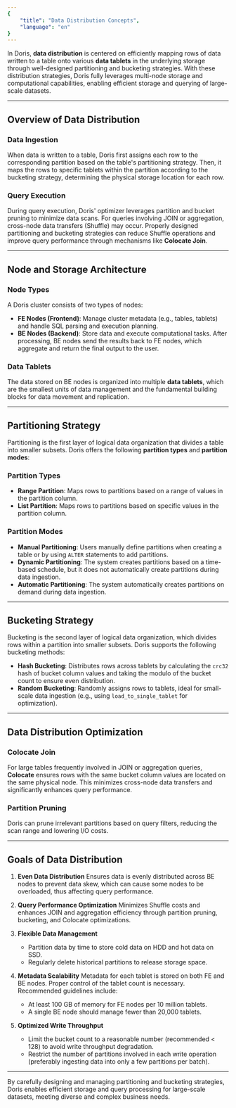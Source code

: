 ```yaml
---
{
    "title": "Data Distribution Concepts",
    "language": "en"
}
---
```


<!--
Licensed to the Apache Software Foundation (ASF) under one
or more contributor license agreements.  See the NOTICE file
distributed with this work for additional information
regarding copyright ownership.  The ASF licenses this file
to you under the Apache License, Version 2.0 (the
"License"); you may not use this file except in compliance
with the License.  You may obtain a copy of the License at

  http://www.apache.org/licenses/LICENSE-2.0

Unless required by applicable law or agreed to in writing,
software distributed under the License is distributed on an
"AS IS" BASIS, WITHOUT WARRANTIES OR CONDITIONS OF ANY
KIND, either express or implied.  See the License for the
specific language governing permissions and limitations
under the License.
-->

In Doris, **data distribution** is centered on efficiently mapping rows of data written to a table onto various **data tablets** in the underlying storage through well-designed partitioning and bucketing strategies. With these distribution strategies, Doris fully leverages multi-node storage and computational capabilities, enabling efficient storage and querying of large-scale datasets.

---

## Overview of Data Distribution

### Data Ingestion

When data is written to a table, Doris first assigns each row to the corresponding partition based on the table's partitioning strategy. Then, it maps the rows to specific tablets within the partition according to the bucketing strategy, determining the physical storage location for each row.

### Query Execution

During query execution, Doris' optimizer leverages partition and bucket pruning to minimize data scans. For queries involving JOIN or aggregation, cross-node data transfers (Shuffle) may occur. Properly designed partitioning and bucketing strategies can reduce Shuffle operations and improve query performance through mechanisms like **Colocate Join**.

---

## Node and Storage Architecture

### Node Types

A Doris cluster consists of two types of nodes:

- **FE Nodes (Frontend)**: Manage cluster metadata (e.g., tables, tablets) and handle SQL parsing and execution planning.
- **BE Nodes (Backend)**: Store data and execute computational tasks. After processing, BE nodes send the results back to FE nodes, which aggregate and return the final output to the user.

### Data Tablets

The data stored on BE nodes is organized into multiple **data tablets**, which are the smallest units of data management and the fundamental building blocks for data movement and replication.

---

## Partitioning Strategy

Partitioning is the first layer of logical data organization that divides a table into smaller subsets. Doris offers the following **partition types** and **partition modes**:

### Partition Types

- **Range Partition**: Maps rows to partitions based on a range of values in the partition column.
- **List Partition**: Maps rows to partitions based on specific values in the partition column.

### Partition Modes

- **Manual Partitioning**: Users manually define partitions when creating a table or by using `ALTER` statements to add partitions.
- **Dynamic Partitioning**: The system creates partitions based on a time-based schedule, but it does not automatically create partitions during data ingestion.
- **Automatic Partitioning**: The system automatically creates partitions on demand during data ingestion.

---

## Bucketing Strategy

Bucketing is the second layer of logical data organization, which divides rows within a partition into smaller subsets. Doris supports the following bucketing methods:

- **Hash Bucketing**: Distributes rows across tablets by calculating the `crc32` hash of bucket column values and taking the modulo of the bucket count to ensure even distribution.
- **Random Bucketing**: Randomly assigns rows to tablets, ideal for small-scale data ingestion (e.g., using `load_to_single_tablet` for optimization).

---

## Data Distribution Optimization

### Colocate Join

For large tables frequently involved in JOIN or aggregation queries, **Colocate** ensures rows with the same bucket column values are located on the same physical node. This minimizes cross-node data transfers and significantly enhances query performance.

### Partition Pruning

Doris can prune irrelevant partitions based on query filters, reducing the scan range and lowering I/O costs.

---

## Goals of Data Distribution

1. **Even Data Distribution**
   Ensures data is evenly distributed across BE nodes to prevent data skew, which can cause some nodes to be overloaded, thus affecting query performance.

2. **Query Performance Optimization**
   Minimizes Shuffle costs and enhances JOIN and aggregation efficiency through partition pruning, bucketing, and Colocate optimizations.

3. **Flexible Data Management**
   - Partition data by time to store cold data on HDD and hot data on SSD.
   - Regularly delete historical partitions to release storage space.

4. **Metadata Scalability**
   Metadata for each tablet is stored on both FE and BE nodes. Proper control of the tablet count is necessary. Recommended guidelines include:
   - At least 100 GB of memory for FE nodes per 10 million tablets.
   - A single BE node should manage fewer than 20,000 tablets.

5. **Optimized Write Throughput**
   - Limit the bucket count to a reasonable number (recommended < 128) to avoid write throughput degradation.
   - Restrict the number of partitions involved in each write operation (preferably ingesting data into only a few partitions per batch).

---

By carefully designing and managing partitioning and bucketing strategies, Doris enables efficient storage and query processing for large-scale datasets, meeting diverse and complex business needs.
